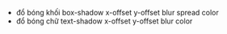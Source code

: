 + đổ bóng khối 
box-shadow x-offset y-offset blur spread color 
+ đổ bóng chữ 
text-shadow x-offset y-offset blur color


